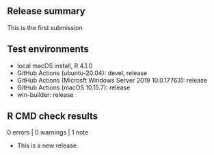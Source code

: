 ## Release summary

This is the first submission

## Test environments

* local macOS install, R 4.1.0
* GitHub Actions (ubuntu-20.04): devel, release
* GitHub Actions (Microsft Windows Server 2019 10.0.17763): release
* GitHub Actions (macOS 10.15.7): release
* win-builder: release

## R CMD check results

0 errors | 0 warnings | 1 note

* This is a new release.
